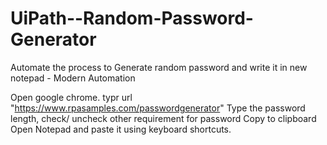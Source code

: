 # UiPath--Random-Password-Generator
Automate the process to Generate random password and write it in new notepad - Modern Automation

Open google chrome. typr url "https://www.rpasamples.com/passwordgenerator"
Type the password length, check/ uncheck other requirement for password
Copy to clipboard
Open Notepad and paste it using keyboard shortcuts.
 

